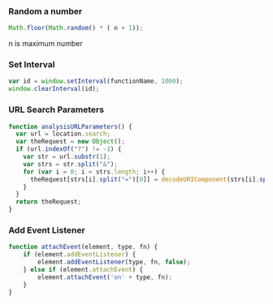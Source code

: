### Random a number
```javascript
Math.floor(Math.random() * ( n + 1));
```
n is maximum number

### Set Interval
```javascript
var id = window.setInterval(functionName, 1000); 
window.clearInterval(id); 
```

### URL Search Parameters
```javascript
function analysisURLParameters() {
  var url = location.search;
  var theRequest = new Object();
  if (url.indexOf("?") != -1) {
    var str = url.substr(1);
    var strs = str.split("&");
    for (var i = 0; i < strs.length; i++) {
      theRequest[strs[i].split("=")[0]] = decodeURIComponent(strs[i].split("=")[1]);
    }
  }
  return theRequest;
}
```

### Add Event Listener
```javascript
function attachEvent(element, type, fn) {
    if (element.addEventListener) {
        element.addEventListener(type, fn, false);
    } else if (element.attachEvent) {
        element.attachEvent('on' + type, fn);
    }
}
```
